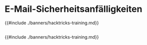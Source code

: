 # E-Mail-Sicherheitsanfälligkeiten

{{#include ./banners/hacktricks-training.md}}

##

##

{{#include ./banners/hacktricks-training.md}}
